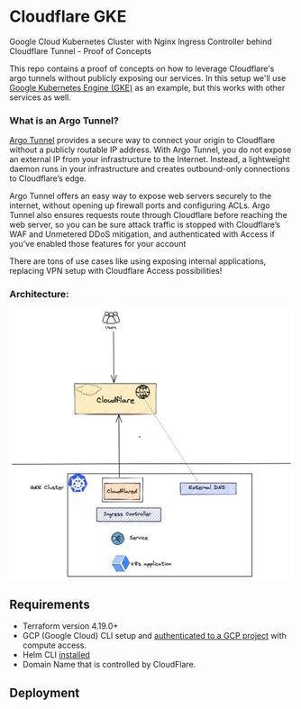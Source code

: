 # Cloudflare GKE
Google Cloud Kubernetes Cluster with Nginx Ingress Controller behind Cloudflare Tunnel - Proof of Concepts

This repo contains a proof of concepts on how to leverage Cloudflare's argo tunnels without publicly exposing our services. In this setup we'll use [Google Kubernetes Engine (GKE)](https://cloud.google.com/kubernetes-engine/) as an example, but this works with other services as well.

### What is an Argo Tunnel?
[Argo Tunnel](https://developers.cloudflare.com/cloudflare-one/connections/connect-apps/) provides a secure way to connect your origin to Cloudflare without a publicly routable IP address. With Argo Tunnel, you do not expose an external IP from your infrastructure to the Internet. Instead, a lightweight daemon runs in your infrastructure and creates outbound-only connections to Cloudflare’s edge.

Argo Tunnel offers an easy way to expose web servers securely to the internet, without opening up firewall ports and configuring ACLs. Argo Tunnel also ensures requests route through Cloudflare before reaching the web server, so you can be sure attack traffic is stopped with Cloudflare’s WAF and Unmetered DDoS mitigation, and authenticated with Access if you’ve enabled those features for your account

There are tons of use cases like using exposing internal applications, replacing VPN setup with Cloudflare Access possibilities!

### Architecture: 
![gke-cloudflare](./images/cloudflare.png)

## Requirements

- Terraform version 4.19.0+
- GCP (Google Cloud) CLI setup and [authenticated to a GCP project](https://cloud.google.com/sdk/gcloud/reference/auth/application-default/login) with compute access. 
- Helm CLI [installed](https://helm.sh/docs/intro/install/)
- Domain Name that is controlled by CloudFlare.

## Deployment
